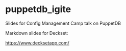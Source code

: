 # puppetdb_igite
Slides for Config Management Camp talk on PuppetDB

Markdown slides for Deckset:

https://www.decksetapp.com/


